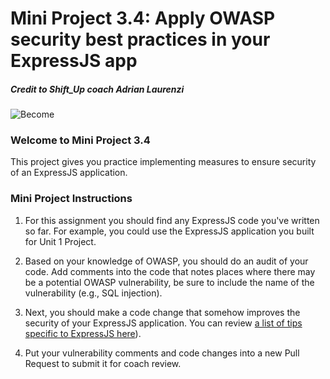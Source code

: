 # Mini Project 3.4: Apply OWASP security best practices in your ExpressJS app

##### Credit to Shift_Up coach Adrian Laurenzi
![Become](https://avatars2.githubusercontent.com/u/38302861?s=200&v=4)

### Welcome to Mini Project 3.4

This project gives you practice implementing measures to ensure security of an ExpressJS application.

### Mini Project Instructions

1. For this assignment you should find any ExpressJS code you've written so far. For example, you could use the ExpressJS application you built for Unit 1 Project. 

1. Based on your knowledge of OWASP, you should do an audit of your code. Add comments into the code that notes places where there may be a potential OWASP vulnerability, be sure to include the name of the vulnerability (e.g., SQL injection). 

1. Next, you should make a code change that somehow improves the security of your ExpressJS application. You can review [a list of tips specific to ExpressJS here](https://www.freecodecamp.org/news/express-js-security-tips/)).

1. Put your vulnerability comments and code changes into a new Pull Request to submit it for coach review.
